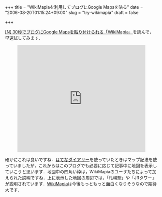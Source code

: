 +++
title = "WikiMapiaを利用してブログにGoogle Mapsを貼る"
date = "2006-08-20T01:15:24+09:00"
slug = "try-wikimapia"
draft = false

+++

<p><a href="http://netafull.net/lifehack/015105.html">[N] 30秒でブログにGoogle Mapsを貼り付けられる「WikiMapia」</a>を読んで，早速試してみます．</p>
<p><center><iframe src=http://wikimapia.org/s/#y=43068543&#038;x=141350849&#038;z=16&#038;l=7&#038;m=m width=423 height=354 frameborder=0></iframe></center></p>
<p>確かにこれは良いですね．<a href="http://d.hatena.ne.jp/">はてなダイアリー</a>を使っていたときはマップ記法を使っていましたが，これからはこのブログでも必要に応じて記事中に地図を表示していこうと思います．地図中の四角い枠は，WikiMapiaのユーザたちによって加えられた説明ですね．上に表示した地図の周辺では，「札幌駅」や「JRタワー」が説明されています．<a href="http://wikimapia.org/">WikiMapia</a>は今後もっともっと面白くなりそうなので期待大です．</p>
